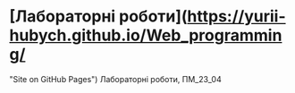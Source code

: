# [Лабораторні роботи](https://yurii-hubych.github.io/Web_programming/
"Site on GitHub Pages")
Лабораторні роботи, ПМ_23_04
